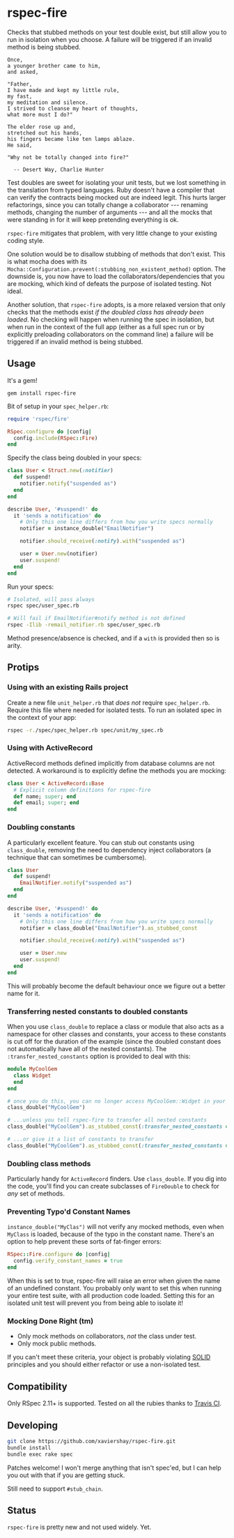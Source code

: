 rspec-fire
==========

Checks that stubbed methods on your test double exist, but still allow you to run in isolation
when you choose. A failure will be triggered if an invalid method is being stubbed.

    Once,
    a younger brother came to him,
    and asked,

    "Father,
    I have made and kept my little rule,
    my fast,
    my meditation and silence.
    I strived to cleanse my heart of thoughts,
    what more must I do?"

    The elder rose up and,
    stretched out his hands,
    his fingers became like ten lamps ablaze.
    He said,

    "Why not be totally changed into fire?"

      -- Desert Way, Charlie Hunter

Test doubles are sweet for isolating your unit tests, but we lost something in
the translation from typed languages. Ruby doesn't have a compiler that can
verify the contracts being mocked out are indeed legit. This hurts larger
refactorings, since you can totally change a collaborator --- renaming methods,
changing the number of arguments --- and all the mocks that were standing in
for it will keep pretending everything is ok.

`rspec-fire` mitigates that problem, with very little change to your existing
coding style.

One solution would be to disallow stubbing of methods that don't exist. This is
what mocha does with its
`Mocha::Configuration.prevent(:stubbing_non_existent_method)` option. The
downside is, you now have to load the collaborators/dependencies that you are
mocking, which kind of defeats the purpose of isolated testing. Not ideal.

Another solution, that `rspec-fire` adopts, is a more relaxed version that only
checks that the methods exist _if the doubled class has already been loaded_.
No checking will happen when running the spec in isolation, but when run in the
context of the full app (either as a full spec run or by explicitly preloading
collaborators on the command line) a failure will be triggered if an invalid
method is being stubbed.

Usage
-----

It's a gem!

```
gem install rspec-fire
```

Bit of setup in your `spec_helper.rb`:

```ruby
require 'rspec/fire'

RSpec.configure do |config|
  config.include(RSpec::Fire)
end
```

Specify the class being doubled in your specs:

```ruby
class User < Struct.new(:notifier)
  def suspend!
    notifier.notify("suspended as")
  end
end

describe User, '#suspend!' do
  it 'sends a notification' do
    # Only this one line differs from how you write specs normally
    notifier = instance_double("EmailNotifier")

    notifier.should_receive(:notify).with("suspended as")

    user = User.new(notifier)
    user.suspend!
  end
end
```

Run your specs:

```bash
# Isolated, will pass always
rspec spec/user_spec.rb

# Will fail if EmailNotifier#notify method is not defined
rspec -Ilib -remail_notifier.rb spec/user_spec.rb
```

Method presence/absence is checked, and if a `with` is provided then so is
arity.

Protips
-------

### Using with an existing Rails project

Create a new file `unit_helper.rb` that _does not_ require `spec_helper.rb`.
Require this file where needed for isolated tests. To run an isolated spec in
the context of your app:

```bash
rspec -r./spec/spec_helper.rb spec/unit/my_spec.rb
```

### Using with ActiveRecord

ActiveRecord methods defined implicitly from database columns are not detected.
A workaround is to explicitly define the methods you are mocking:

```ruby
class User < ActiveRecord::Base
  # Explicit column definitions for rspec-fire
  def name; super; end
  def email; super; end
end
```

### Doubling constants

A particularly excellent feature. You can stub out constants using
`class_double`, removing the need to dependency inject
collaborators (a technique that can sometimes be cumbersome).

```ruby
class User
  def suspend!
    EmailNotifier.notify("suspended as")
  end
end

describe User, '#suspend!' do
  it 'sends a notification' do
    # Only this one line differs from how you write specs normally
    notifier = class_double("EmailNotifier").as_stubbed_const

    notifier.should_receive(:notify).with("suspended as")

    user = User.new
    user.suspend!
  end
end
```

This will probably become the default behaviour once we figure out a better
name for it.

### Transferring nested constants to doubled constants

When you use `class_double` to replace a class or module
that also acts as a namespace for other classes and constants, your
access to these constants is cut off for the duration of the example
(since the doubled constant does not automatically have all of the
nested constants). The `:transfer_nested_constants` option is provided
to deal with this:

```ruby
module MyCoolGem
  class Widget
  end
end

# once you do this, you can no longer access MyCoolGem::Widget in your example...
class_double("MyCoolGem")

# ...unless you tell rspec-fire to transfer all nested constants
class_double("MyCoolGem").as_stubbed_const(:transfer_nested_constants => true)

# ...or give it a list of constants to transfer
class_double("MyCoolGem").as_stubbed_const(:transfer_nested_constants => [:Widget])
```

### Doubling class methods

Particularly handy for `ActiveRecord` finders. Use `class_double`. If you
dig into the code, you'll find you can create subclasses of `FireDouble` to
check for *any* set of methods.

### Preventing Typo'd Constant Names

`instance_double("MyClas")` will not verify any mocked methods, even when
`MyClass` is loaded, because of the typo in the constant name. There's
an option to help prevent these sorts of fat-finger errors:

```ruby
RSpec::Fire.configure do |config|
  config.verify_constant_names = true
end
```

When this is set to true, rspec-fire will raise an error when given
the name of an undefined constant. You probably only want to set this
when running your entire test suite, with all production code loaded.
Setting this for an isolated unit test will prevent you from being
able to isolate it!

### Mocking Done Right (tm)

* Only mock methods on collaborators, _not_ the class under test.
* Only mock public methods.

If you can't meet these criteria, your object is probably violating
[SOLID](http://en.wikipedia.org/wiki/SOLID) principles and you should either
refactor or use a non-isolated test.

Compatibility
-------------

Only RSpec 2.11+ is supported. Tested on all the rubies thanks to [Travis
CI][build-link].

[build-link]:  http://travis-ci.org/xaviershay/rspec-fire

Developing
----------

```bash
git clone https://github.com/xaviershay/rspec-fire.git
bundle install
bundle exec rake spec
```

Patches welcome! I won't merge anything that isn't spec'ed, but I can help you
out with that if you are getting stuck.

Still need to support `#stub_chain`.

Status
------

`rspec-fire` is pretty new and not used widely. Yet.
